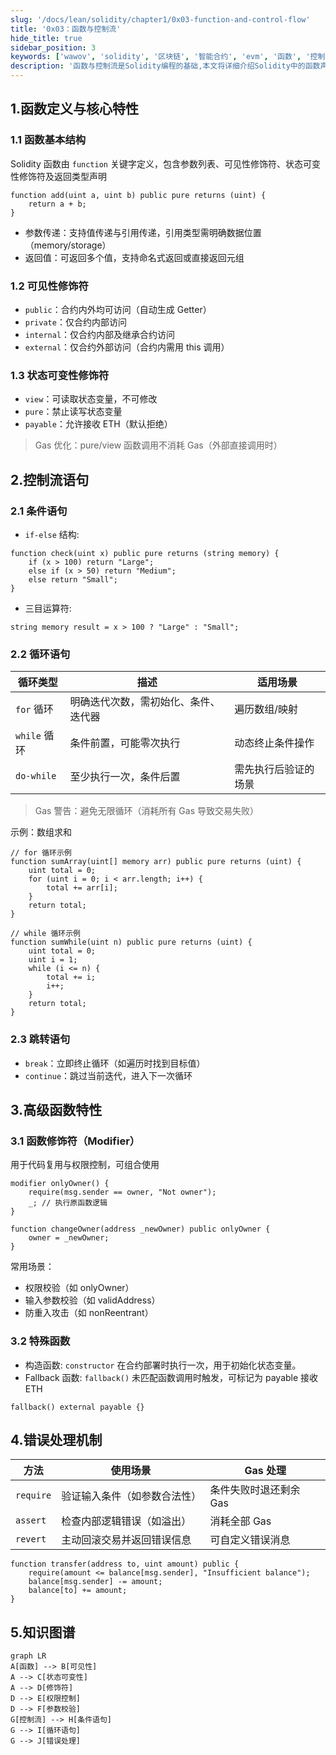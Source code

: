 ```yaml
---
slug: '/docs/lean/solidity/chapter1/0x03-function-and-control-flow'
title: '0x03：函数与控制流'
hide_title: true
sidebar_position: 3
keywords: ['wawov', 'solidity', '区块链', '智能合约', 'evm', '函数', '控制流', '函数声明', '函数调用', '控制流语句']
description: '函数与控制流是Solidity编程的基础,本文将详细介绍Solidity中的函数声明、函数调用、控制流语句。'
---
```


## 1.函数定义与核心特性

### 1.1 函数基本结构

Solidity 函数由 `function` 关键字定义，包含参数列表、可见性修饰符、状态可变性修饰符及返回类型声明

```solidity
function add(uint a, uint b) public pure returns (uint) {  
    return a + b;  
}  
```

- 参数传递​​：支持值传递与引用传递，引用类型需明确数据位置（memory/storage）
- ​​返回值​​：可返回多个值，支持命名式返回或直接返回元组


### 1.2 可见性修饰符

- `public`：合约内外均可访问（自动生成 Getter）
- `private`：仅合约内部访问
- `internal`：仅合约内部及继承合约访问
- `external`：仅合约外部访问（合约内需用 this 调用）


### 1.3 状态可变性修饰符

- `view`：可读取状态变量，不可修改
- `pure`：禁止读写状态变量
- `payable`：允许接收 ETH（默认拒绝）

> Gas 优化​​：pure/view 函数调用不消耗 Gas（外部直接调用时）


## 2.控制流语句

### 2.1 条件语句

- `if-else` 结构​​:

```solidity
function check(uint x) public pure returns (string memory) {  
    if (x > 100) return "Large";  
    else if (x > 50) return "Medium";  
    else return "Small";  
}
```
- 三目运算符​​:

```solidity
string memory result = x > 100 ? "Large" : "Small";
```

### 2.2 循环语句

| 循环类型 | 描述 | 适用场景 |
| --- | --- | --- |
| `for` 循环 | 明确迭代次数，需初始化、条件、迭代器 | 遍历数组/映射 |
| `while` 循环 | 条件前置，可能零次执行 | 动态终止条件操作 |
| `do-while` | 至少执行一次，条件后置 | 需先执行后验证的场景 |

> Gas 警告​​：避免无限循环（消耗所有 Gas 导致交易失败）

示例：数组求和

```solidity
// for 循环示例  
function sumArray(uint[] memory arr) public pure returns (uint) {  
    uint total = 0;  
    for (uint i = 0; i < arr.length; i++) {  
        total += arr[i];  
    }  
    return total;  
}  

// while 循环示例  
function sumWhile(uint n) public pure returns (uint) {  
    uint total = 0;  
    uint i = 1;  
    while (i <= n) {  
        total += i;  
        i++;  
    }  
    return total;  
}
```


### 2.3 跳转语句

- `break`​​：立即终止循环（如遍历时找到目标值）
- `continue`​​：跳过当前迭代，进入下一次循环


## 3.高级函数特性

### 3.1 函数修饰符（Modifier）

用于代码复用与权限控制，可组合使用

```solidity
modifier onlyOwner() {  
    require(msg.sender == owner, "Not owner");  
    _; // 执行原函数逻辑  
}  

function changeOwner(address _newOwner) public onlyOwner {  
    owner = _newOwner;  
}
```

常用场景：

- 权限校验（如 onlyOwner）
- 输入参数校验（如 validAddress）
- 防重入攻击（如 nonReentrant）

### 3.2 特殊函数

- 构造函数​​: `constructor` 在合约部署时执行一次，用于初始化状态变量。
- Fallback 函数​​: `fallback()` 未匹配函数调用时触发，可标记为 payable 接收 ETH

```solidity
fallback() external payable {}
```


## 4.错误处理机制

| 方法 | 使用场景 | Gas 处理 |
| --- | --- | --- |
| `require` | 验证输入条件（如参数合法性） | 条件失败时退还剩余 Gas |
| `assert` | 检查内部逻辑错误（如溢出） | 消耗全部 Gas |
| `revert` | 主动回滚交易并返回错误信息 | 可自定义错误消息 |

```solidity
function transfer(address to, uint amount) public {  
    require(amount <= balance[msg.sender], "Insufficient balance");  
    balance[msg.sender] -= amount;  
    balance[to] += amount;  
}
```

## 5.知识图谱

```mermaid
graph LR  
A[函数] --> B[可见性]  
A --> C[状态可变性]  
A --> D[修饰符]  
D --> E[权限控制]  
D --> F[参数校验]  
G[控制流] --> H[条件语句]  
G --> I[循环语句]  
G --> J[错误处理]  
```
